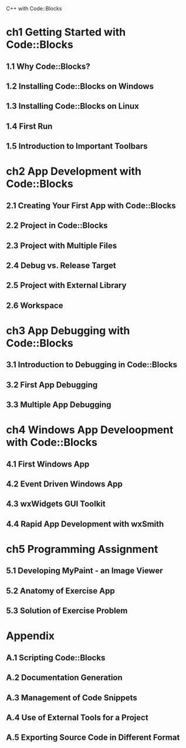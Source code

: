  C++ with Code::Blocks

# ch1 Getting Started with Code::Blocks

## 1.1 Why Code::Blocks?

## 1.2 Installing Code::Blocks on Windows

## 1.3 Installing Code::Blocks on Linux

## 1.4 First Run

## 1.5 Introduction to Important Toolbars

# ch2 App Development with Code::Blocks

## 2.1 Creating Your First App with Code::Blocks

## 2.2 Project in Code::Blocks

## 2.3 Project with Multiple Files

## 2.4 Debug vs. Release Target

## 2.5 Project with External Library

## 2.6 Workspace

# ch3 App Debugging with Code::Blocks

## 3.1 Introduction to Debugging in Code::Blocks

## 3.2 First App Debugging

## 3.3 Multiple App Debugging

# ch4 Windows App Develoopment with Code::Blocks

## 4.1 First Windows App

## 4.2 Event Driven Windows App

## 4.3 wxWidgets GUI Toolkit

## 4.4 Rapid App Development with wxSmith

# ch5 Programming Assignment

## 5.1 Developing MyPaint - an Image Viewer

## 5.2 Anatomy of Exercise App

## 5.3 Solution of Exercise Problem

# Appendix

## A.1 Scripting Code::Blocks

## A.2 Documentation Generation

## A.3 Management of Code Snippets

## A.4 Use of External Tools for a Project

## A.5 Exporting Source Code in Different Format
